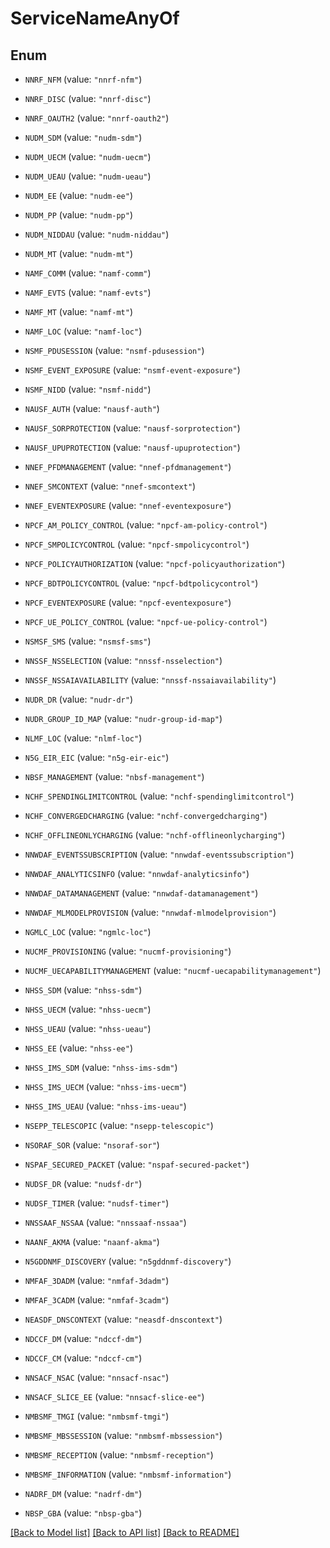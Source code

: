 # ServiceNameAnyOf

## Enum


* `NNRF_NFM` (value: `"nnrf-nfm"`)

* `NNRF_DISC` (value: `"nnrf-disc"`)

* `NNRF_OAUTH2` (value: `"nnrf-oauth2"`)

* `NUDM_SDM` (value: `"nudm-sdm"`)

* `NUDM_UECM` (value: `"nudm-uecm"`)

* `NUDM_UEAU` (value: `"nudm-ueau"`)

* `NUDM_EE` (value: `"nudm-ee"`)

* `NUDM_PP` (value: `"nudm-pp"`)

* `NUDM_NIDDAU` (value: `"nudm-niddau"`)

* `NUDM_MT` (value: `"nudm-mt"`)

* `NAMF_COMM` (value: `"namf-comm"`)

* `NAMF_EVTS` (value: `"namf-evts"`)

* `NAMF_MT` (value: `"namf-mt"`)

* `NAMF_LOC` (value: `"namf-loc"`)

* `NSMF_PDUSESSION` (value: `"nsmf-pdusession"`)

* `NSMF_EVENT_EXPOSURE` (value: `"nsmf-event-exposure"`)

* `NSMF_NIDD` (value: `"nsmf-nidd"`)

* `NAUSF_AUTH` (value: `"nausf-auth"`)

* `NAUSF_SORPROTECTION` (value: `"nausf-sorprotection"`)

* `NAUSF_UPUPROTECTION` (value: `"nausf-upuprotection"`)

* `NNEF_PFDMANAGEMENT` (value: `"nnef-pfdmanagement"`)

* `NNEF_SMCONTEXT` (value: `"nnef-smcontext"`)

* `NNEF_EVENTEXPOSURE` (value: `"nnef-eventexposure"`)

* `NPCF_AM_POLICY_CONTROL` (value: `"npcf-am-policy-control"`)

* `NPCF_SMPOLICYCONTROL` (value: `"npcf-smpolicycontrol"`)

* `NPCF_POLICYAUTHORIZATION` (value: `"npcf-policyauthorization"`)

* `NPCF_BDTPOLICYCONTROL` (value: `"npcf-bdtpolicycontrol"`)

* `NPCF_EVENTEXPOSURE` (value: `"npcf-eventexposure"`)

* `NPCF_UE_POLICY_CONTROL` (value: `"npcf-ue-policy-control"`)

* `NSMSF_SMS` (value: `"nsmsf-sms"`)

* `NNSSF_NSSELECTION` (value: `"nnssf-nsselection"`)

* `NNSSF_NSSAIAVAILABILITY` (value: `"nnssf-nssaiavailability"`)

* `NUDR_DR` (value: `"nudr-dr"`)

* `NUDR_GROUP_ID_MAP` (value: `"nudr-group-id-map"`)

* `NLMF_LOC` (value: `"nlmf-loc"`)

* `N5G_EIR_EIC` (value: `"n5g-eir-eic"`)

* `NBSF_MANAGEMENT` (value: `"nbsf-management"`)

* `NCHF_SPENDINGLIMITCONTROL` (value: `"nchf-spendinglimitcontrol"`)

* `NCHF_CONVERGEDCHARGING` (value: `"nchf-convergedcharging"`)

* `NCHF_OFFLINEONLYCHARGING` (value: `"nchf-offlineonlycharging"`)

* `NNWDAF_EVENTSSUBSCRIPTION` (value: `"nnwdaf-eventssubscription"`)

* `NNWDAF_ANALYTICSINFO` (value: `"nnwdaf-analyticsinfo"`)

* `NNWDAF_DATAMANAGEMENT` (value: `"nnwdaf-datamanagement"`)

* `NNWDAF_MLMODELPROVISION` (value: `"nnwdaf-mlmodelprovision"`)

* `NGMLC_LOC` (value: `"ngmlc-loc"`)

* `NUCMF_PROVISIONING` (value: `"nucmf-provisioning"`)

* `NUCMF_UECAPABILITYMANAGEMENT` (value: `"nucmf-uecapabilitymanagement"`)

* `NHSS_SDM` (value: `"nhss-sdm"`)

* `NHSS_UECM` (value: `"nhss-uecm"`)

* `NHSS_UEAU` (value: `"nhss-ueau"`)

* `NHSS_EE` (value: `"nhss-ee"`)

* `NHSS_IMS_SDM` (value: `"nhss-ims-sdm"`)

* `NHSS_IMS_UECM` (value: `"nhss-ims-uecm"`)

* `NHSS_IMS_UEAU` (value: `"nhss-ims-ueau"`)

* `NSEPP_TELESCOPIC` (value: `"nsepp-telescopic"`)

* `NSORAF_SOR` (value: `"nsoraf-sor"`)

* `NSPAF_SECURED_PACKET` (value: `"nspaf-secured-packet"`)

* `NUDSF_DR` (value: `"nudsf-dr"`)

* `NUDSF_TIMER` (value: `"nudsf-timer"`)

* `NNSSAAF_NSSAA` (value: `"nnssaaf-nssaa"`)

* `NAANF_AKMA` (value: `"naanf-akma"`)

* `N5GDDNMF_DISCOVERY` (value: `"n5gddnmf-discovery"`)

* `NMFAF_3DADM` (value: `"nmfaf-3dadm"`)

* `NMFAF_3CADM` (value: `"nmfaf-3cadm"`)

* `NEASDF_DNSCONTEXT` (value: `"neasdf-dnscontext"`)

* `NDCCF_DM` (value: `"ndccf-dm"`)

* `NDCCF_CM` (value: `"ndccf-cm"`)

* `NNSACF_NSAC` (value: `"nnsacf-nsac"`)

* `NNSACF_SLICE_EE` (value: `"nnsacf-slice-ee"`)

* `NMBSMF_TMGI` (value: `"nmbsmf-tmgi"`)

* `NMBSMF_MBSSESSION` (value: `"nmbsmf-mbssession"`)

* `NMBSMF_RECEPTION` (value: `"nmbsmf-reception"`)

* `NMBSMF_INFORMATION` (value: `"nmbsmf-information"`)

* `NADRF_DM` (value: `"nadrf-dm"`)

* `NBSP_GBA` (value: `"nbsp-gba"`)


[[Back to Model list]](../README.md#documentation-for-models) [[Back to API list]](../README.md#documentation-for-api-endpoints) [[Back to README]](../README.md)


